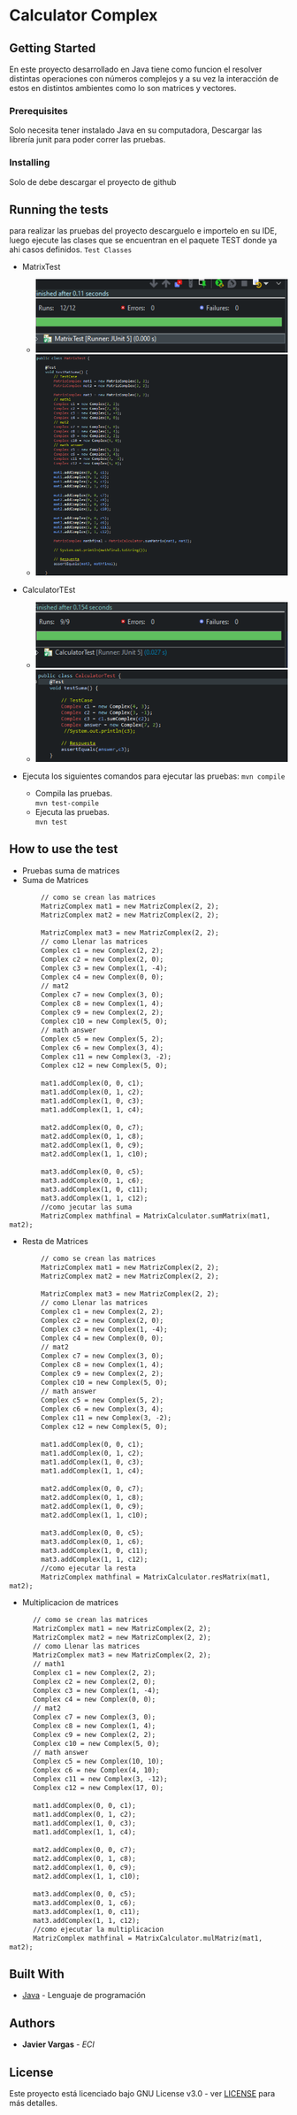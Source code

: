 
# Calculator Complex

## Getting Started
En este proyecto desarrollado en Java tiene como funcion el resolver  distintas operaciones con números complejos y a su vez la interacción de estos en distintos ambientes como lo son matrices y vectores.
### Prerequisites

Solo necesita tener instalado Java en su computadora, 
Descargar las librería junit para poder correr las pruebas.


### Installing
Solo de debe descargar el proyecto de github

## Running the tests

 para realizar las pruebas del proyecto descarguelo e importelo en su IDE, luego ejecute las clases que se encuentran en el paquete TEST donde ya ahi casos definidos.
  `Test Classes`
 - MatrixTest
	 - ![formula1](Fotos/Capture1.PNG)
	 - ![formula2](Fotos/Capture4.PNG)
	
 - CalculatorTEst
	 - ![formula1](Fotos/Capture2.PNG)
	 - ![formula2](Fotos/Capture3.PNG)
	 
- Ejecuta los siguientes comandos para ejecutar las pruebas: 
    `mvn compile`
	-   Compila las pruebas.  
    `mvn test-compile`
	-   Ejecuta las pruebas.  
    `mvn test`
## How to use the test
 - Pruebas suma de matrices 
 - Suma de Matrices
```  
		// como se crean las matrices
		MatrizComplex mat1 = new MatrizComplex(2, 2);
		MatrizComplex mat2 = new MatrizComplex(2, 2);

		MatrizComplex mat3 = new MatrizComplex(2, 2);
		// como Llenar las matrices 
		Complex c1 = new Complex(2, 2);
		Complex c2 = new Complex(2, 0);
		Complex c3 = new Complex(1, -4);
		Complex c4 = new Complex(0, 0);
		// mat2
		Complex c7 = new Complex(3, 0);
		Complex c8 = new Complex(1, 4);
		Complex c9 = new Complex(2, 2);
		Complex c10 = new Complex(5, 0);
		// math answer
		Complex c5 = new Complex(5, 2);
		Complex c6 = new Complex(3, 4);
		Complex c11 = new Complex(3, -2);
		Complex c12 = new Complex(5, 0);

		mat1.addComplex(0, 0, c1);
		mat1.addComplex(0, 1, c2);
		mat1.addComplex(1, 0, c3);
		mat1.addComplex(1, 1, c4);

		mat2.addComplex(0, 0, c7);
		mat2.addComplex(0, 1, c8);
		mat2.addComplex(1, 0, c9);
		mat2.addComplex(1, 1, c10);

		mat3.addComplex(0, 0, c5);
		mat3.addComplex(0, 1, c6);
		mat3.addComplex(1, 0, c11);
		mat3.addComplex(1, 1, c12);
		//como jecutar las suma
		MatrizComplex mathfinal = MatrixCalculator.sumMatrix(mat1, mat2);
```
 - Resta de Matrices
```   
		// como se crean las matrices
		MatrizComplex mat1 = new MatrizComplex(2, 2);
		MatrizComplex mat2 = new MatrizComplex(2, 2);

		MatrizComplex mat3 = new MatrizComplex(2, 2);
		// como Llenar las matrices
		Complex c1 = new Complex(2, 2);
		Complex c2 = new Complex(2, 0);
		Complex c3 = new Complex(1, -4);
		Complex c4 = new Complex(0, 0);
		// mat2
		Complex c7 = new Complex(3, 0);
		Complex c8 = new Complex(1, 4);
		Complex c9 = new Complex(2, 2);
		Complex c10 = new Complex(5, 0);
		// math answer
		Complex c5 = new Complex(5, 2);
		Complex c6 = new Complex(3, 4);
		Complex c11 = new Complex(3, -2);
		Complex c12 = new Complex(5, 0);

		mat1.addComplex(0, 0, c1);
		mat1.addComplex(0, 1, c2);
		mat1.addComplex(1, 0, c3);
		mat1.addComplex(1, 1, c4);

		mat2.addComplex(0, 0, c7);
		mat2.addComplex(0, 1, c8);
		mat2.addComplex(1, 0, c9);
		mat2.addComplex(1, 1, c10);

		mat3.addComplex(0, 0, c5);
		mat3.addComplex(0, 1, c6);
		mat3.addComplex(1, 0, c11);
		mat3.addComplex(1, 1, c12);
		//como ejecutar la resta
		MatrizComplex mathfinal = MatrixCalculator.resMatrix(mat1, mat2);
```


 - Multiplicacion de matrices
  ```
		// como se crean las matrices
		MatrizComplex mat1 = new MatrizComplex(2, 2);
		MatrizComplex mat2 = new MatrizComplex(2, 2);
		// como Llenar las matrices
		MatrizComplex mat3 = new MatrizComplex(2, 2);
		// math1
		Complex c1 = new Complex(2, 2);
		Complex c2 = new Complex(2, 0);
		Complex c3 = new Complex(1, -4);
		Complex c4 = new Complex(0, 0);
		// mat2
		Complex c7 = new Complex(3, 0);
		Complex c8 = new Complex(1, 4);
		Complex c9 = new Complex(2, 2);
		Complex c10 = new Complex(5, 0);
		// math answer
		Complex c5 = new Complex(10, 10);
		Complex c6 = new Complex(4, 10);
		Complex c11 = new Complex(3, -12);
		Complex c12 = new Complex(17, 0);

		mat1.addComplex(0, 0, c1);
		mat1.addComplex(0, 1, c2);
		mat1.addComplex(1, 0, c3);
		mat1.addComplex(1, 1, c4);

		mat2.addComplex(0, 0, c7);
		mat2.addComplex(0, 1, c8);
		mat2.addComplex(1, 0, c9);
		mat2.addComplex(1, 1, c10);

		mat3.addComplex(0, 0, c5);
		mat3.addComplex(0, 1, c6);
		mat3.addComplex(1, 0, c11);
		mat3.addComplex(1, 1, c12);
		//como ejecutar la multiplicacion
		MatrizComplex mathfinal = MatrixCalculator.mulMatriz(mat1, mat2);

```
 	
## Built With

* [Java](https://www.java.com/es/) - Lenguaje de programación


## Authors

* **Javier Vargas** - *ECI*
## License

Este proyecto está licenciado bajo GNU  License v3.0 - ver [LICENSE](LICENSE) para más detalles.
